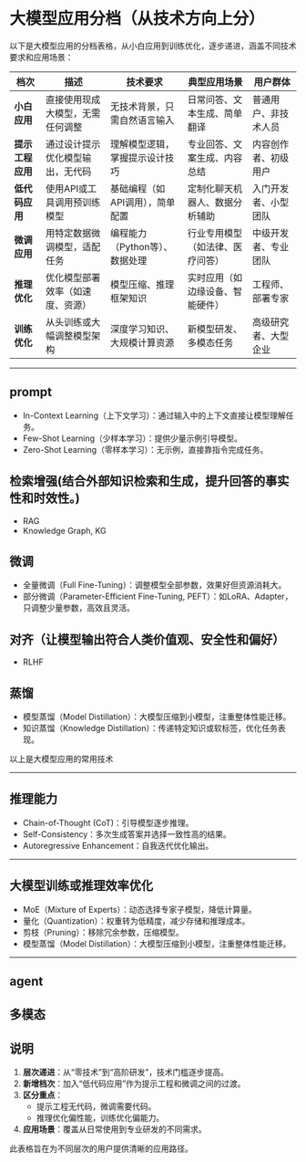 # 大模型应用分档（从技术方向上分）

以下是大模型应用的分档表格，从小白应用到训练优化，逐步递进，涵盖不同技术要求和应用场景：

| **档次**         | **描述**                           | **技术要求**                     | **典型应用场景**                   | **用户群体**           |
|-------------------|------------------------------------|----------------------------------|------------------------------------|-------------------------|
| **小白应用**     | 直接使用现成大模型，无需任何调整   | 无技术背景，只需自然语言输入     | 日常问答、文本生成、简单翻译       | 普通用户、非技术人员   |
| **提示工程应用** | 通过设计提示优化模型输出，无代码   | 理解模型逻辑，掌握提示设计技巧   | 专业回答、文案生成、内容总结       | 内容创作者、初级用户   |
| **低代码应用**   | 使用API或工具调用预训练模型        | 基础编程（如API调用），简单配置  | 定制化聊天机器人、数据分析辅助     | 入门开发者、小型团队   |
| **微调应用**     | 用特定数据微调模型，适配任务       | 编程能力（Python等）、数据处理   | 行业专用模型（如法律、医疗问答）   | 中级开发者、专业团队   |
| **推理优化**     | 优化模型部署效率（如速度、资源）   | 模型压缩、推理框架知识           | 实时应用（如边缘设备、智能硬件）   | 工程师、部署专家       |
| **训练优化**     | 从头训练或大幅调整模型架构         | 深度学习知识、大规模计算资源     | 新模型研发、多模态任务             | 高级研究者、大型企业   |

---

## prompt
- In-Context Learning（上下文学习）：通过输入中的上下文直接让模型理解任务。
- Few-Shot Learning（少样本学习）：提供少量示例引导模型。
- Zero-Shot Learning（零样本学习）：无示例，直接靠指令完成任务。

## 检索增强(结合外部知识检索和生成，提升回答的事实性和时效性。)
- RAG
- Knowledge Graph, KG

## 微调
- 全量微调（Full Fine-Tuning）：调整模型全部参数，效果好但资源消耗大。
- 部分微调（Parameter-Efficient Fine-Tuning, PEFT）：如LoRA、Adapter，只调整少量参数，高效且灵活。

## 对齐（让模型输出符合人类价值观、安全性和偏好）
- RLHF

## 蒸馏
- 模型蒸馏（Model Distillation）：大模型压缩到小模型，注重整体性能迁移。
- 知识蒸馏（Knowledge Distillation）：传递特定知识或软标签，优化任务表现。

以上是大模型应用的常用技术


---
## 推理能力
- Chain-of-Thought (CoT)：引导模型逐步推理。
- Self-Consistency：多次生成答案并选择一致性高的结果。
- Autoregressive Enhancement：自我迭代优化输出。


---
## 大模型训练或推理效率优化
- MoE（Mixture of Experts）：动态选择专家子模型，降低计算量。
- 量化（Quantization）：权重转为低精度，减少存储和推理成本。
- 剪枝（Pruning）：移除冗余参数，压缩模型。
- 模型蒸馏（Model Distillation）：大模型压缩到小模型，注重整体性能迁移。


---
## agent
## 多模态

## 说明
1. **层次递进**：从“零技术”到“高阶研发”，技术门槛逐步提高。
2. **新增档次**：加入“低代码应用”作为提示工程和微调之间的过渡。
3. **区分重点**：
   - 提示工程无代码，微调需要代码。
   - 推理优化偏性能，训练优化偏能力。
4. **应用场景**：覆盖从日常使用到专业研发的不同需求。

此表格旨在为不同层次的用户提供清晰的应用路径。
